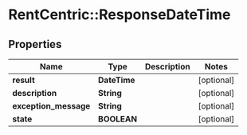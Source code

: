 # RentCentric::ResponseDateTime

## Properties
Name | Type | Description | Notes
------------ | ------------- | ------------- | -------------
**result** | **DateTime** |  | [optional] 
**description** | **String** |  | [optional] 
**exception_message** | **String** |  | [optional] 
**state** | **BOOLEAN** |  | [optional] 


